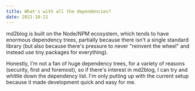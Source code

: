 ```yaml
---
title: What's with all the dependencies?
date: 2021-10-21
---
```

md2blog is built on the Node/NPM ecosystem, which tends to have enormous dependency trees, partially because there isn't a single standard library (but also because there's pressure to never "reinvent the wheel" and instead use tiny packages for everything).

Honestly, I'm not a fan of huge dependency trees, for a variety of reasons (security, first and foremost), so if there's interest in md2blog, I can try and whittle down the dependency list. I'm only putting up with the current setup because it made development quick and easy for me.

